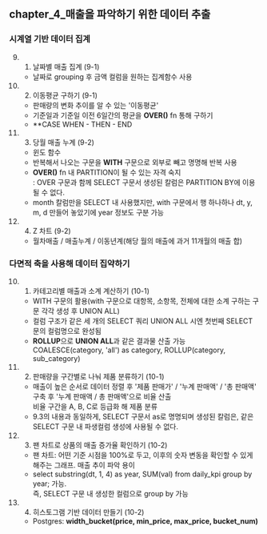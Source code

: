 ## chapter_4_매출을 파악하기 위한 데이터 추출
### 시계열 기반 데이터 집계
9. 1. 날짜별 매출 집계 (9-1)
    - 날짜로 grouping 후 금액 컬럼을 원하는 집계함수 사용
9. 2. 이동평균 구하기 (9-1)
    - 판매량의 변화 추이를 알 수 있는 '이동평균'
    - 기준일과 기준일 이전 6일간의 평균을 **OVER()** fn 통해 구하기
    - **CASE WHEN - THEN - END
9. 3. 당월 매출 누계 (9-2)
    - 윈도 함수
    - 반복해서 나오는 구문을 **WITH** 구문으로 외부로 빼고 명명해 반복 사용
    - **OVER()** fn 내 PARTITION이 될 수 있는 자격 숙지 <br/>
    : OVER 구문과 함께 SELECT 구문서 생성된 칼럼은 PARTITION BY에 이용될 수 없다.
    - month 칼럼만을 SELECT 내 사용했지만, with 구문에서 행 하나하나 dt, y, m, d 만들어 놓았기에 year 정보도 구분 가능
9. 4. Z 차트 (9-2)
    - 월차매출 / 매출누계 / 이동년계(해당 월의 매출에 과거 11개월의 매출 합)
### 다면적 축을 사용해 데이터 집약하기
10. 1. 카테고리별 매출과 소계 계산하기 (10-1)
    - WITH 구문의 활용(with 구문으로 대항목, 소항목, 전체에 대한 소계 구하는 구문 각각 생성 후 UNION ALL)
    - 컬럼 구조가 같은 세 개의 SELECT 쿼리 UNION ALL 시엔 첫번째 SELECT 문의 컬럼명으로 완성됨
    - **ROLLUP**으로 **UNION ALL**과 같은 결과물 산출 가능<br/>
        COALESCE(category, 'all') as category, ROLLUP(category, sub_category)
10. 2.  판매량을 구간별로 나눠 제품 분류하기 (10-1)
    - 매출이 높은 순서로 데이터 정렬 후 '제품 판매가' / '누계 판매액' / '총 판매액' 구축 후 '누계 판매액 / 총 판매액'으로 비율 산출<br/>
    비율 구간을 A, B, C로 등급화 해 제품 분류
    - 9.3의 내용과 동일하게, SELECT 구문서 as로 명명되며 생성된 칼럼은, 같은 SELECT 구문 내 파생컬럼 생성에 사용될 수 없다.
10. 3. 팬 차트로 상품의 매출 증가율 확인하기 (10-2)
    - 팬 차트: 어떤 기준 시점을 100%로 두고, 이후의 숫자 변동을 확인할 수 있게 해주는 그래프. 매출 추이 파악 용이
    - select substring(dt, 1, 4) as year, SUM(val) from daily_kpi group by year; 가능.<br/>
    즉, SELECT 구문 내 생성한 컬럼으로 group by 가능
10. 4. 히스토그램 기반 데이터 만들기 (10-2)
    - Postgres: **width_bucket(price, min_price, max_price, bucket_num)**
    
    

 
